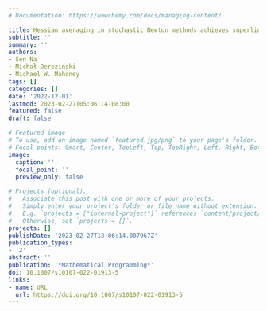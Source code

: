 ```yaml
---
# Documentation: https://wowchemy.com/docs/managing-content/

title: Hessian averaging in stochastic Newton methods achieves superlinear convergence
subtitle: ''
summary: ''
authors:
- Sen Na
- Michał Dereziński
- Michael W. Mahoney
tags: []
categories: []
date: '2022-12-01'
lastmod: 2023-02-27T05:06:14-08:00
featured: false
draft: false

# Featured image
# To use, add an image named `featured.jpg/png` to your page's folder.
# Focal points: Smart, Center, TopLeft, Top, TopRight, Left, Right, BottomLeft, Bottom, BottomRight.
image:
  caption: ''
  focal_point: ''
  preview_only: false

# Projects (optional).
#   Associate this post with one or more of your projects.
#   Simply enter your project's folder or file name without extension.
#   E.g. `projects = ["internal-project"]` references `content/project/deep-learning/index.md`.
#   Otherwise, set `projects = []`.
projects: []
publishDate: '2023-02-27T13:06:14.007967Z'
publication_types:
- '2'
abstract: ''
publication: '*Mathematical Programming*'
doi: 10.1007/s10107-022-01913-5
links:
- name: URL
  url: https://doi.org/10.1007/s10107-022-01913-5
---
```

